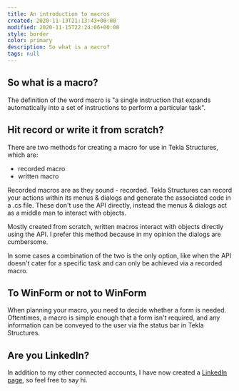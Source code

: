 ```yaml
---
title: An introduction to macros
created: 2020-11-13T21:13:43+00:00
modified: 2020-11-15T22:24:06+00:00
style: border
color: primary
description: So what is a macro?
tags: null
---
```


## So what is a macro? 

The definition of the word macro is "a single instruction that expands automatically into a set of instructions to perform a particular task".

## Hit record or write it from scratch?

There are two methods for creating a macro for use in Tekla Structures, which are:

- recorded macro
- written macro

Recorded macros are as they sound - recorded. Tekla Structures can record your actions within its menus & dialogs and generate the associated code in a .cs file. These don't use the API directly, instead the menus & dialogs act as a middle man to interact with objects.

Mostly created from scratch, written macros interact with objects directly using the API. I prefer this method because in my opinion the dialogs are cumbersome.
 
In some cases a combination of the two is the only option, like when the API doesn't cater for a specific task and can only be achieved via a recorded macro.

## To WinForm or not to WinForm 

When planning your macro, you need to decide whether a form is needed. Oftentimes, a macro is simple enough that a form isn't required, and any information can be conveyed to the user via fhe status bar in Tekla Structures.

## Are you LinkedIn?

In addition to my other connected accounts, I have now created a [LinkedIn page](https://www.linkedin.com/company/teklanology), so feel free to say hi.